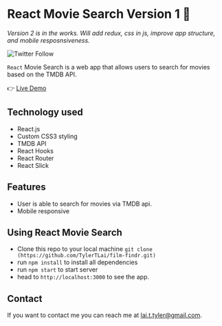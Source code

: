 # React Movie Search Version 1 🍿

*Version 2 is in the works. Will add redux, css in js, improve app structure, and mobile resposnsiveness.*

![Twitter Follow](https://img.shields.io/twitter/follow/tylertlai?style=social)

<code>React</code> Movie Search is a web app that allows users to search for movies based on the TMDB API.

👉 [Live Demo](https://film-findr.netlify.app/)

## Technology used

- React.js
- Custom CSS3 styling 
- TMDB API
- React Hooks
- React Router
- React Slick

## Features

- User is able to search for movies via TMDB api.
- Mobile responsive

## Using React Movie Search

- Clone this repo to your local machine `git clone (https://github.com/TylerTLai/film-findr.git)`
- run `npm install` to install all dependencies
- run `npm start` to start server
- head to `http://localhost:3000` to see the app.


## Contact

If you want to contact me you can reach me at <lai.t.tyler@gmail.com>.
